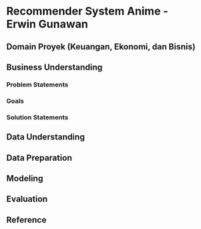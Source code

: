 # Recommender System Anime - Erwin Gunawan

## Domain Proyek (Keuangan, Ekonomi, dan Bisnis)

## Business Understanding
### Problem Statements
### Goals
### Solution Statements

## Data Understanding

## Data Preparation

## Modeling

## Evaluation

## Reference
